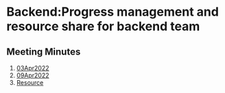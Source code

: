 # Backend:Progress management and resource share for backend team

## Meeting Minutes 
1. [03Apr2022](meeting_03Apr2022.md)
2. [09Apr2022](meeting_09Apr2022.md)
3. [Resource](https://github.com/Furiends/Backend/blob/main/resource.md)
